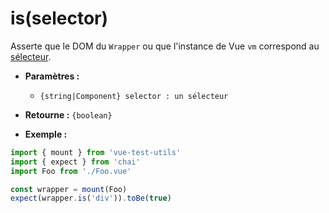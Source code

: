 # is(selector)

Asserte que le DOM du `Wrapper` ou que l'instance de Vue `vm` correspond au [sélecteur](../selectors.md).

- **Paramètres :**
  - `{string|Component} selector : un sélecteur`

- **Retourne :** `{boolean}`

- **Exemple :**

```js
import { mount } from 'vue-test-utils'
import { expect } from 'chai'
import Foo from './Foo.vue'

const wrapper = mount(Foo)
expect(wrapper.is('div')).toBe(true)
```
